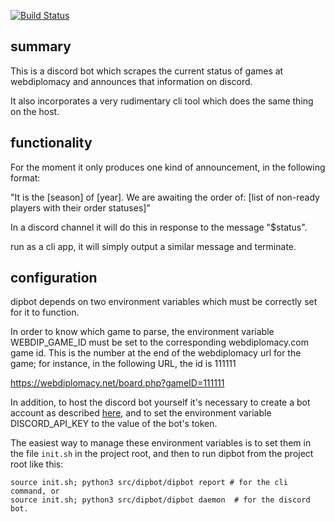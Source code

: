 [![Build Status](https://travis-ci.org/circius/webdiplomacy-bot.svg?branch=master)](https://travis-ci.org/circius/webdiplomacy-bot)

## summary

This is a discord bot which scrapes the current status of games at
webdiplomacy and announces that information on discord.

It also incorporates a very rudimentary cli tool which does the same
thing on the host.

## functionality

For the moment it only produces one kind of announcement, in the
following format:

"It is the [season] of [year].
We are awaiting the order of:
[list of non-ready players with their order statuses]"

In a discord channel it will do this in response to the message "$status".

run as a cli app, it will simply output a similar message and terminate.

## configuration

dipbot depends on two environment variables which must be correctly
set for it to function. 

In order to know which game to parse, the environment variable
WEBDIP_GAME_ID must be set to the corresponding webdiplomacy.com game
id. This is the number at the end of the webdiplomacy url for the
game; for instance, in the following URL, the id is 111111

https://webdiplomacy.net/board.php?gameID=111111

In addition, to host the discord bot yourself it's necessary to create
a bot account as described
[here](https://discordpy.readthedocs.io/en/latest/discord.html), and
to set the environment variable DISCORD_API_KEY to the value of the
bot's token.

The easiest way to manage these environment variables is to set them
in the file `init.sh` in the project root, and then to run dipbot from
the project root like this:

``` shell
source init.sh; python3 src/dipbot/dipbot report # for the cli command, or
source init.sh; python3 src/dipbot/dipbot daemon  # for the discord bot.
```

